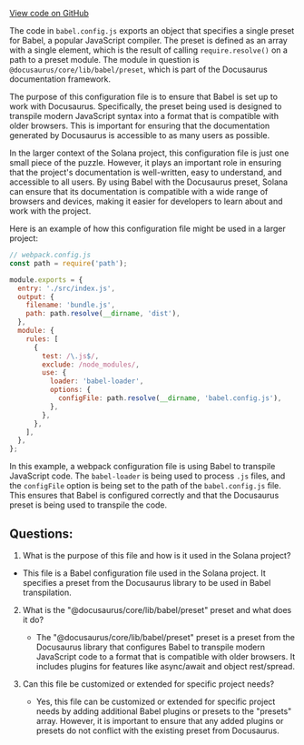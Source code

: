 [View code on GitHub](https://github.com/solana-labs/solana/blob/master/docs/babel.config.js)

The code in `babel.config.js` exports an object that specifies a single preset for Babel, a popular JavaScript compiler. The preset is defined as an array with a single element, which is the result of calling `require.resolve()` on a path to a preset module. The module in question is `@docusaurus/core/lib/babel/preset`, which is part of the Docusaurus documentation framework.

The purpose of this configuration file is to ensure that Babel is set up to work with Docusaurus. Specifically, the preset being used is designed to transpile modern JavaScript syntax into a format that is compatible with older browsers. This is important for ensuring that the documentation generated by Docusaurus is accessible to as many users as possible.

In the larger context of the Solana project, this configuration file is just one small piece of the puzzle. However, it plays an important role in ensuring that the project's documentation is well-written, easy to understand, and accessible to all users. By using Babel with the Docusaurus preset, Solana can ensure that its documentation is compatible with a wide range of browsers and devices, making it easier for developers to learn about and work with the project.

Here is an example of how this configuration file might be used in a larger project:

```javascript
// webpack.config.js
const path = require('path');

module.exports = {
  entry: './src/index.js',
  output: {
    filename: 'bundle.js',
    path: path.resolve(__dirname, 'dist'),
  },
  module: {
    rules: [
      {
        test: /\.js$/,
        exclude: /node_modules/,
        use: {
          loader: 'babel-loader',
          options: {
            configFile: path.resolve(__dirname, 'babel.config.js'),
          },
        },
      },
    ],
  },
};
```

In this example, a webpack configuration file is using Babel to transpile JavaScript code. The `babel-loader` is being used to process `.js` files, and the `configFile` option is being set to the path of the `babel.config.js` file. This ensures that Babel is configured correctly and that the Docusaurus preset is being used to transpile the code.
## Questions: 
 1. What is the purpose of this file and how is it used in the Solana project?
   - This file is a Babel configuration file used in the Solana project. It specifies a preset from the Docusaurus library to be used in Babel transpilation.

2. What is the "@docusaurus/core/lib/babel/preset" preset and what does it do?
   - The "@docusaurus/core/lib/babel/preset" preset is a preset from the Docusaurus library that configures Babel to transpile modern JavaScript code to a format that is compatible with older browsers. It includes plugins for features like async/await and object rest/spread.

3. Can this file be customized or extended for specific project needs?
   - Yes, this file can be customized or extended for specific project needs by adding additional Babel plugins or presets to the "presets" array. However, it is important to ensure that any added plugins or presets do not conflict with the existing preset from Docusaurus.